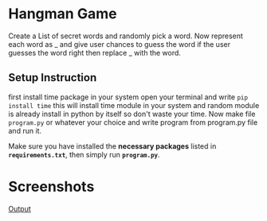 # Hangman Game

Create a List of secret words and randomly pick a word. Now represent each word as _ and give user chances to guess the word if the user guesses the word right then replace _ with the word.
 
## Setup Instruction

first install time package in your system open your terminal and write `pip install time` this will install time module in your system and random module is already install in python by itself so don't waste your time. Now make file `program.py` or whatever your choice and write program from program.py file and run it.

Make sure you have installed the **necessary packages** listed in **`requirements.txt`**, then simply run **`program.py`**.

# Screenshots
[Output](https://github.com/Ayush7614/Amazing-Python-Scripts/blob/master/Hangman%20Game/Output.jpeg)

